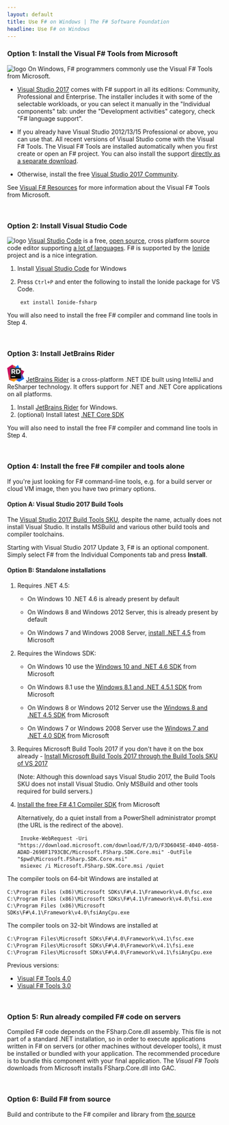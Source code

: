 ```yaml
---
layout: default
title: Use F# on Windows | The F# Software Foundation
headline: Use F# on Windows
---
```



### Option 1: Install the Visual F# Tools from Microsoft

![logo](/images/thumbs/vstudio.png)&nbsp;On Windows, F# programmers commonly use the Visual F# Tools from Microsoft.

* [Visual Studio 2017](https://www.visualstudio.com/downloads/) comes with F# support in all its editions: Community, Professional and Enterprise. The installer includes it with some of the selectable workloads, or you can select it manually in the "Individual components" tab: under the "Development activities" category, check "F# language support".

* If you already have Visual Studio 2012/13/15 Professional or above, you can use that. All recent versions of Visual Studio come with the Visual F# Tools. The Visual F# Tools are installed automatically when you first create or open an F# project. You can also install the support [directly as a separate download](https://www.microsoft.com/en-us/download/details.aspx?id=48179).

* Otherwise, install the free [Visual Studio 2017 Community](http://www.visualstudio.com/en-us/products/visual-studio-community-vs.aspx).

See [Visual F# Resources](http://msdn.microsoft.com/en-us/vstudio/hh388569.aspx) for more information about the Visual F# Tools from Microsoft.

<br />

### Option 2: Install Visual Studio Code

![logo](/images/thumbs/VSCode.png)&nbsp;[Visual Studio Code](https://code.visualstudio.com) is a free, [open source](https://github.com/microsoft/vscode), cross platform source code editor
supporting [a lot of languages](https://code.visualstudio.com/docs/languages/overview).
F# is supported by the [Ionide](http://ionide.io/) project and is a nice integration.

1. Install [Visual Studio Code](https://code.visualstudio.com/download) for Windows
2. Press `Ctrl+P` and enter the following to install the Ionide package for VS Code.

        ext install Ionide-fsharp

You will also need to install the free F# compiler and command line tools in Step 4.

<br />

### Option 3: Install JetBrains Rider

![logo](/images/thumbs/rider.png)&nbsp;[JetBrains Rider](https://www.jetbrains.com/rider) is a cross-platform .NET IDE built using IntelliJ and ReSharper technology. It offers support for .NET and .NET Core applications on all platforms.

1. Install [JetBrains Rider](https://www.jetbrains.com/rider/download/) for Windows.
2. (optional) Install latest [.NET Core SDK](https://www.microsoft.com/net/core#windowscmd)

You will also need to install the free F# compiler and command line tools in Step 4.

<br />

### Option 4: Install the free F# compiler and tools alone

If you're just looking for F# command-line tools, e.g. for a build server or cloud VM image, then you have two primary options.

#### Option A: Visual Studio 2017 Build Tools 

The [Visual Studio 2017 Build Tools SKU](https://www.visualstudio.com/downloads/#build-tools-for-visual-studio-2017), despite the name, actually does not install Visual Studio.  It installs MSBuild and various other build tools and compiler toolchains.

Starting with Visual Studio 2017 Update 3, F# is an optional component.  Simply select F# from the Individual Components tab and press **Install**.

#### Option B: Standalone installations

1. Requires .NET 4.5:

   - On Windows 10 .NET 4.6 is already present by default

   - On Windows 8 and Windows 2012 Server, this is already present by default
   
   - On Windows 7 and Windows 2008 Server, [install .NET 4.5](https://www.microsoft.com/en-US/download/details.aspx?id=30653) from Microsoft

2. Requires the Windows SDK:

   - On Windows 10 use the [Windows 10 and .NET 4.6 SDK](https://dev.windows.com/en-US/downloads/windows-10-sdk) from Microsoft

   - On Windows 8.1 use the [Windows 8.1 and .NET 4.5.1 SDK](http://msdn.microsoft.com/windows/desktop/bg162891) from Microsoft
   
   - On Windows 8 or Windows 2012 Server use the [Windows 8 and .NET 4.5 SDK](http://msdn.microsoft.com/windows/hardware/hh852363.aspx) from Microsoft
   
   - On Windows 7 or Windows 2008 Server use the [Windows 7 and .NET 4.0 SDK](http://www.microsoft.com/download/details.aspx?id=8279) from Microsoft
 
3. Requires Microsoft Build Tools 2017 if you don't have it on the box already - [Install Microsoft Build Tools 2017 through the Build Tools SKU of VS 2017](https://www.visualstudio.com/downloads/#build-tools-for-visual-studio-2017)

    (Note: Although this download says Visual Studio 2017, the Build Tools SKU does not install Visual Studio.  Only MSBuild and other tools required for build servers.)

4. [Install the free F# 4.1 Compiler SDK](http://download.microsoft.com/download/F/3/D/F3D6045E-4040-4058-ADAD-2698F1793CBC/Microsoft.FSharp.SDK.Core.msi) from Microsoft

   Alternatively, do a quiet install from a PowerShell administrator prompt (the URL is the redirect of the above). 

        Invoke-WebRequest -Uri "https://download.microsoft.com/download/F/3/D/F3D6045E-4040-4058-ADAD-2698F1793CBC/Microsoft.FSharp.SDK.Core.msi" -OutFile "$pwd\Microsoft.FSharp.SDK.Core.msi"
        msiexec /i Microsoft.FSharp.SDK.Core.msi /quiet

The compiler tools on 64-bit Windows are installed at

    C:\Program Files (x86)\Microsoft SDKs\F#\4.1\Framework\v4.0\fsc.exe
    C:\Program Files (x86)\Microsoft SDKs\F#\4.1\Framework\v4.0\fsi.exe
    C:\Program Files (x86)\Microsoft SDKs\F#\4.1\Framework\v4.0\fsiAnyCpu.exe
    
The compiler tools on 32-bit Windows are installed at

    C:\Program Files\Microsoft SDKs\F#\4.0\Framework\v4.1\fsc.exe
    C:\Program Files\Microsoft SDKs\F#\4.0\Framework\v4.1\fsi.exe
    C:\Program Files\Microsoft SDKs\F#\4.0\Framework\v4.1\fsiAnyCpu.exe

Previous versions:

* [Visual F# Tools 4.0](http://go.microsoft.com/fwlink/?LinkId=261286)
* [Visual F# Tools 3.0](http://go.microsoft.com/fwlink/?LinkId=261286)
    
<br />


### Option 5: Run already compiled F# code on servers

Compiled F# code depends on the FSharp.Core.dll assembly. This file is not part of a standard .NET installation, so in order to execute applications written in F# on servers (or other machines without developer tools), it must be installed or bundled with your application. The recommended procedure is to bundle this component with your final application. The *Visual F# Tools* downloads from Microsoft installs FSharp.Core.dll into GAC.

<br />

### Option 6: Build F# from source

Build and contribute to the F# compiler and library from [the source](https://github.com/Microsoft/visualfsharp)

